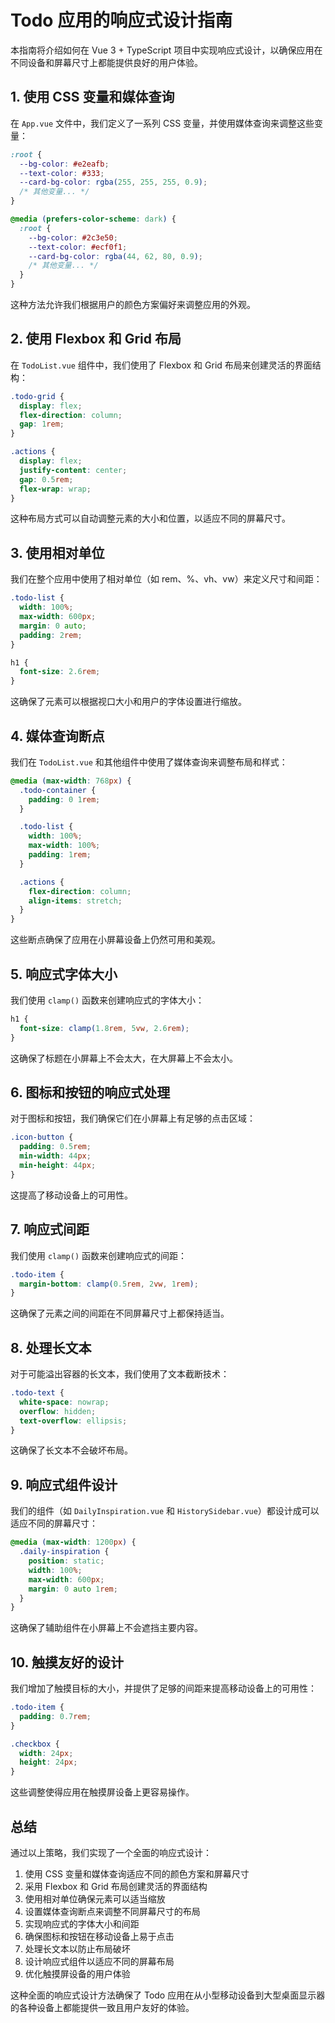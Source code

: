 # Todo 应用的响应式设计指南

本指南将介绍如何在 Vue 3 + TypeScript 项目中实现响应式设计，以确保应用在不同设备和屏幕尺寸上都能提供良好的用户体验。

## 1. 使用 CSS 变量和媒体查询

在 `App.vue` 文件中，我们定义了一系列 CSS 变量，并使用媒体查询来调整这些变量：

```css
:root {
  --bg-color: #e2eafb;
  --text-color: #333;
  --card-bg-color: rgba(255, 255, 255, 0.9);
  /* 其他变量... */
}

@media (prefers-color-scheme: dark) {
  :root {
    --bg-color: #2c3e50;
    --text-color: #ecf0f1;
    --card-bg-color: rgba(44, 62, 80, 0.9);
    /* 其他变量... */
  }
}
```

这种方法允许我们根据用户的颜色方案偏好来调整应用的外观。

## 2. 使用 Flexbox 和 Grid 布局

在 `TodoList.vue` 组件中，我们使用了 Flexbox 和 Grid 布局来创建灵活的界面结构：

```css
.todo-grid {
  display: flex;
  flex-direction: column;
  gap: 1rem;
}

.actions {
  display: flex;
  justify-content: center;
  gap: 0.5rem;
  flex-wrap: wrap;
}
```

这种布局方式可以自动调整元素的大小和位置，以适应不同的屏幕尺寸。

## 3. 使用相对单位

我们在整个应用中使用了相对单位（如 rem、%、vh、vw）来定义尺寸和间距：

```css
.todo-list {
  width: 100%;
  max-width: 600px;
  margin: 0 auto;
  padding: 2rem;
}

h1 {
  font-size: 2.6rem;
}
```

这确保了元素可以根据视口大小和用户的字体设置进行缩放。

## 4. 媒体查询断点

我们在 `TodoList.vue` 和其他组件中使用了媒体查询来调整布局和样式：

```css
@media (max-width: 768px) {
  .todo-container {
    padding: 0 1rem;
  }

  .todo-list {
    width: 100%;
    max-width: 100%;
    padding: 1rem;
  }

  .actions {
    flex-direction: column;
    align-items: stretch;
  }
}
```

这些断点确保了应用在小屏幕设备上仍然可用和美观。

## 5. 响应式字体大小

我们使用 `clamp()` 函数来创建响应式的字体大小：

```css
h1 {
  font-size: clamp(1.8rem, 5vw, 2.6rem);
}
```

这确保了标题在小屏幕上不会太大，在大屏幕上不会太小。

## 6. 图标和按钮的响应式处理

对于图标和按钮，我们确保它们在小屏幕上有足够的点击区域：

```css
.icon-button {
  padding: 0.5rem;
  min-width: 44px;
  min-height: 44px;
}
```

这提高了移动设备上的可用性。

## 7. 响应式间距

我们使用 `clamp()` 函数来创建响应式的间距：

```css
.todo-item {
  margin-bottom: clamp(0.5rem, 2vw, 1rem);
}
```

这确保了元素之间的间距在不同屏幕尺寸上都保持适当。

## 8. 处理长文本

对于可能溢出容器的长文本，我们使用了文本截断技术：

```css
.todo-text {
  white-space: nowrap;
  overflow: hidden;
  text-overflow: ellipsis;
}
```

这确保了长文本不会破坏布局。

## 9. 响应式组件设计

我们的组件（如 `DailyInspiration.vue` 和 `HistorySidebar.vue`）都设计成可以适应不同的屏幕尺寸：

```css
@media (max-width: 1200px) {
  .daily-inspiration {
    position: static;
    width: 100%;
    max-width: 600px;
    margin: 0 auto 1rem;
  }
}
```

这确保了辅助组件在小屏幕上不会遮挡主要内容。

## 10. 触摸友好的设计

我们增加了触摸目标的大小，并提供了足够的间距来提高移动设备上的可用性：

```css
.todo-item {
  padding: 0.7rem;
}

.checkbox {
  width: 24px;
  height: 24px;
}
```

这些调整使得应用在触摸屏设备上更容易操作。

## 总结

通过以上策略，我们实现了一个全面的响应式设计：

1. 使用 CSS 变量和媒体查询适应不同的颜色方案和屏幕尺寸
2. 采用 Flexbox 和 Grid 布局创建灵活的界面结构
3. 使用相对单位确保元素可以适当缩放
4. 设置媒体查询断点来调整不同屏幕尺寸的布局
5. 实现响应式的字体大小和间距
6. 确保图标和按钮在移动设备上易于点击
7. 处理长文本以防止布局破坏
8. 设计响应式组件以适应不同的屏幕布局
9. 优化触摸屏设备的用户体验

这种全面的响应式设计方法确保了 Todo 应用在从小型移动设备到大型桌面显示器的各种设备上都能提供一致且用户友好的体验。